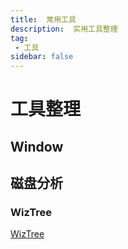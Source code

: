 ```yaml
---
title:  常用工具
description:  实用工具整理
tag:
 - 工具
sidebar: false
---
```


# 工具整理
## Window

## 磁盘分析
### WizTree

[WizTree](https://www.diskanalyzer.com/)
